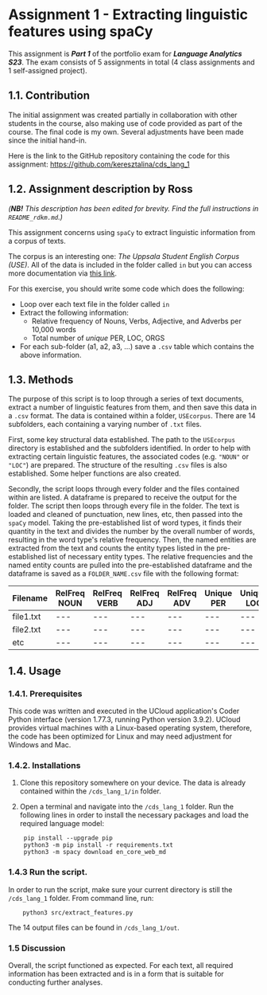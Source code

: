 # Assignment 1 - Extracting linguistic features using spaCy
This assignment is ***Part 1*** of the portfolio exam for ***Language Analytics S23***. The exam consists of 5 assignments in total (4 class assignments and 1 self-assigned project).

## 1.1. Contribution
The initial assignment was created partially in collaboration with other students in the course, also making use of code provided as part of the course. The final code is my own. Several adjustments have been made since the initial hand-in.

Here is the link to the GitHub repository containing the code for this assignment: https://github.com/keresztalina/cds_lang_1

## 1.2. Assignment description by Ross
*(**NB!** This description has been edited for brevity. Find the full instructions in ```README_rdkm.md```.)*

This assignment concerns using ```spaCy``` to extract linguistic information from a corpus of texts.

The corpus is an interesting one: *The Uppsala Student English Corpus (USE)*. All of the data is included in the folder called ```in``` but you can access more documentation via [this link](https://ota.bodleian.ox.ac.uk/repository/xmlui/handle/20.500.12024/2457).

For this exercise, you should write some code which does the following:

- Loop over each text file in the folder called ```in```
- Extract the following information:
    - Relative frequency of Nouns, Verbs, Adjective, and Adverbs per 10,000 words
    - Total number of *unique* PER, LOC, ORGS
- For each sub-folder (a1, a2, a3, ...) save a ```.csv``` table which contains the above information.

## 1.3. Methods
The purpose of this script is to loop through a series of text documents, extract a number of linguistic features from them, and then save this data in a ```.csv``` format. The data is contained within a folder, ```USEcorpus```. There are 14 subfolders, each containing a varying number of ```.txt``` files. 

First, some key structural data established. The path to the ```USEcorpus``` directory is established and the subfolders identified. In order to help with extracting certain linguistic features, the associated codes (e.g. ```"NOUN"``` or ```"LOC"```) are prepared. The structure of the resulting ```.csv``` files is also established. Some helper functions are also created.

Secondly, the script loops through every folder and the files contained within are listed. A dataframe is prepared to receive the output for the folder. The script then loops through every file in the folder. The text is loaded and cleaned of punctuation, new lines, etc, then passed into the ```spaCy``` model. Taking the pre-established list of word types, it finds their quantity in the text and divides the number by the overall number of words, resulting in the word type's relative frequency. Then, the named entities are extracted from the text and counts the entity types listed in the pre-established list of necessary entity types. The relative frequencies and the named entity counts are pulled into the pre-established dataframe and the dataframe is saved as a ```FOLDER_NAME.csv``` file with the following format:

|Filename|RelFreq NOUN|RelFreq VERB|RelFreq ADJ|RelFreq ADV|Unique PER|Unique LOC|Unique ORG|
|---|---|---|---|---|---|---|---|
|file1.txt|---|---|---|---|---|---|---|
|file2.txt|---|---|---|---|---|---|---|
|etc|---|---|---|---|---|---|---|

## 1.4. Usage
### 1.4.1. Prerequisites
This code was written and executed in the UCloud application's Coder Python interface (version 1.77.3, running Python version 3.9.2). UCloud provides virtual machines with a Linux-based operating system, therefore, the code has been optimized for Linux and may need adjustment for Windows and Mac.

### 1.4.2. Installations
1. Clone this repository somewhere on your device. The data is already contained within the ```/cds_lang_1/in``` folder.
2. Open a terminal and navigate into the ```/cds_lang_1``` folder. Run the following lines in order to install the necessary packages and load the required language model:
        
        pip install --upgrade pip
        python3 -m pip install -r requirements.txt
        python3 -m spacy download en_core_web_md

### 1.4.3 Run the script.
In order to run the script, make sure your current directory is still the ```/cds_lang_1``` folder. From command line, run:

        python3 src/extract_features.py

The 14 output files can be found in  ```/cds_lang_1/out```.

### 1.5 Discussion
Overall, the script functioned as expected. For each text, all required information has been extracted and is in a form that is suitable for conducting further analyses.










